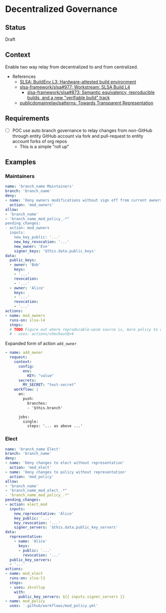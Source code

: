 # Decentralized Governance

## Status

Draft

## Context

Enable two way relay from decentralized to and from centralized.

- References
  - [SLSA: BuildEnv L3: Hardware-attested build environment](https://github.com/slsa-framework/slsa/blob/c9ea020c963df7941a29fdd21ea6303406ae7b34/docs/spec/draft/attested-build-env-levels.md)
  - [slsa-framework/slsa#977: Workstream: SLSA Build L4](https://github.com/slsa-framework/slsa/issues/977)
    - [slsa-framework/slsa#873: Semantic equivalency, reproducible builds, and a new "verifiable build" track](https://github.com/slsa-framework/slsa/issues/873)
  - [publicdomainrelay/patterns: Towards Transparent Representation](https://github.com/publicdomainrelay/patterns)

## Requirements

- [ ] POC use auto branch governance to relay changes from non-GitHub through entity GitHub account via fork and pull-request to entity account forks of org repos
  - This is a simple "roll up"

## Examples

### Maintainers

```yaml
name: 'branch_name Maintainers'
branch: 'branch_name'
deny:
- name: 'Deny owners modifications without sign off from current owners'
  action: 'mod_owners'
allow:
- 'branch_name'
- 'branch_name_mod_policy_.*"
pending_changes:
- action: mod_owners
  inputs:
    new_key_public: '...'
    new_key_revocation: '...'
    new_owner: 'Eve'
    signer_keys: '$this.data.public_keys'
data:
  public_keys:
  - owner: 'Bob'
    keys:
    - '...'
    revocation:
    - '...'
  - owner: 'Alice'
    keys:
    - '...'
    revocation:
    - '...'
actions:
- name: mod_owners
  runs-on: slsa-l4
  steps:
  # TODO Figure out where reproducable-wasm source is, more policy to okay?
  # - uses: actions/checkout@v4
```

Expanded form of action `add_owner`

```yaml
- name: add_owner
  request:
    context:
      config:
        env:
          KEY: "value"
      secrets:
        MY_SECRET: "test-secret"
    workflow: |
      on:
        push:
          branches:
          - '$this.branch'

      jobs:
        single:
          steps: '... as above ...'
```

### Elect

```yaml
name: 'branch_name Elect'
branch: 'branch_name'
deny:
- name: 'Deny changes to elect without representation'
  action: 'mod_elect'
- name: 'Deny changes to policy without representation'
  action: 'mod_policy'
allow:
- 'branch_name'
- 'branch_name_mod_elect_.*"
- 'branch_name_mod_policy_.*"
pending_changes:
- action: elect_mod
  inputs:
    new_representative: 'Alice'
    key_public: '...'
    key_revocation: '...'
    signer_servers: '$this.data.public_key_servers'
data:
  representative:
    - name: 'Alice'
      keys:
      - public: '...'
        revocation: '...'
  public_key_servers:
  - '...'
actions:
- name: mod_elect
  runs-on: slsa-l3
  steps:
  - uses: zkrollup
    with:
      public_key_servers: ${{ inputs.signer_servers }}
- name: mod_policy
  uses: '.github/workflows/mod_policy.yml'
```

